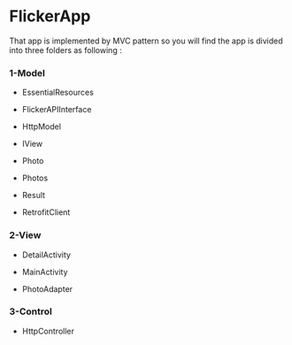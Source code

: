 # FlickerApp

That app is implemented by MVC pattern so you will find the app is divided into three folders as following :

### 1-Model

* EssentialResources


* FlickerAPIInterface


* HttpModel


* IView


* Photo


* Photos


* Result


* RetrofitClient


### 2-View

* DetailActivity


* MainActivity


* PhotoAdapter


### 3-Control


* HttpController



